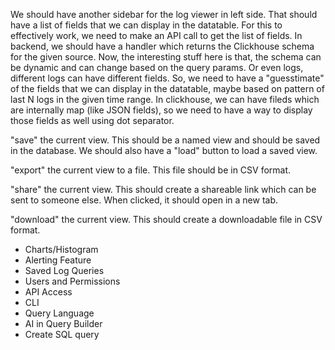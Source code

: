 We should have another sidebar for the log viewer in left side. That should have a list of fields that we can display in the datatable. For this to effectively work, we need to make an API call to get the list of fields. In backend, we should have a handler which returns the Clickhouse schema for the given source. Now, the interesting stuff here is that, the schema can be dynamic and can change based on the query params. Or even logs, different logs can have different fields. So, we need to have a "guesstimate" of the fields that we can display in the datatable, maybe based on pattern of last N logs in the given time range. In clickhouse, we can have fileds which are internally map (like JSON fields), so we need to have a way to display those fields as well using dot separator.

"save" the current view. This should be a named view and should be saved in the database. We should also have a "load" button to load a saved view.

"export" the current view to a file. This file should be in CSV format.

"share" the current view. This should create a shareable link which can be sent to someone else. When clicked, it should open in a new tab.

"download" the current view. This should create a downloadable file in CSV format.

- Charts/Histogram
- Alerting Feature
- Saved Log Queries
- Users and Permissions
- API Access
- CLI
- Query Language
- AI in Query Builder
- Create SQL query
